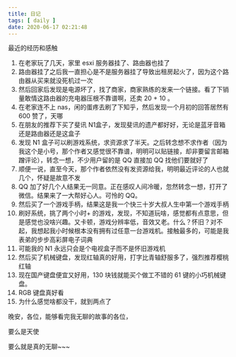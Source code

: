 ```yaml
---
title: 日记
tags: [ daily ]
date: 2020-06-17 02:21:48
---
```


最近的经历和感触

1. 在老家玩了几天，家里 esxi 服务器挂了、路由器也挂了
2. 路由器挂了之后我一直担心是不是服务器挂了导致出租房起火了，因为这个路由器从买来就没死机过一次
3. 然后回家后发现是电源坏了，找了商家，商家熟练的发来一个链接。看了下销量敢情这路由器的充电器压根不靠谱啊，还卖 20 + 10 。
4. 在老家连不上 nas，闲的蛋疼去刷了下知乎，然后发现一个月初的回答居然有 600 赞了，天哪
5. 在朋友的推荐下买了斐讯 N1盒子，发现斐讯的遗产都好好，无论是蓝牙音箱还是路由器还是这盒子
6. 发现 N1 盒子可以刷游戏系统，求资源求了半天。之后转念想不求作者（因为我这个是小号，那个作者又感觉很不靠谱，明明可以贴链接，却非要留言邮箱蹭评论），转念一想，不少用户留的是 QQ 直接加 QQ 找他们要就好了
7. 顺便一说，直至今天，那个作者依然没有发资源给我，明明最近评论的人也就几个，怀疑是故意不发
8. QQ 加了好几个人结果无一同意。正在感叹人间冷暖，忽然转念一想，打开了微信。结果来了一大帮好心人。可怜的 QQ。
9. 然后买了一个游戏手柄，结果这是我一个快三十岁大叔人生中第一个游戏手柄
10. 刷好系统，挑了两个小时+ 的游戏，发现，不知道玩啥，感觉都有点意思，但是感觉也没啥兴趣。又卡顿，游戏分辨率低，音效又老。什么？怀旧？对不起，我想起我小时候根本没有拥有过任意一台游戏机。接触最多的，可能是我表弟的步步高彩屏电子词典
11. 可能我的 N1 永远只会是个电视盒子而不是怀旧游戏机
12. 然后买了机械键盘，发现红轴真的好用，打字比青轴舒服多了，强烈推荐樱桃红轴
13. 现在国产键盘便宜又好用，130 块钱就能买个做工不错的 61 键的小巧机械键盘。
14. RGB 键盘真好看
15. 为什么感觉啥都没干，就到两点了

晚安，各位，能够看完我无聊的故事的各位，

要么是天使

要么就是真的无聊~~~